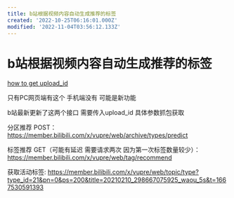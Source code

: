 ```yaml
---
title: b站根据视频内容自动生成推荐的标签
created: '2022-10-25T06:16:01.000Z'
modified: '2022-11-04T03:56:12.133Z'
---
```


# b站根据视频内容自动生成推荐的标签

[how to get upload_id](https://github.com/xunsword/bilibil/blob/2abf66a9771daebc12c181f88d8af82613975548/bilibili_up.py)

只有PC网页端有这个 手机端没有 可能是新功能

b站最新更新了这两个接口 需要传入upload_id 具体参数抓包获取

分区推荐 POST：
https://member.bilibili.com/x/vupre/web/archive/types/predict

标签推荐 GET（可能有延迟 需要请求两次 因为第一次标签数量较少）：
https://member.bilibili.com/x/vupre/web/tag/recommend

获取活动标签:
https://member.bilibili.com/x/vupre/web/topic/type?type_id=21&pn=0&ps=200&title=20210210_298667075925_waou_5s&t=1667530591393

